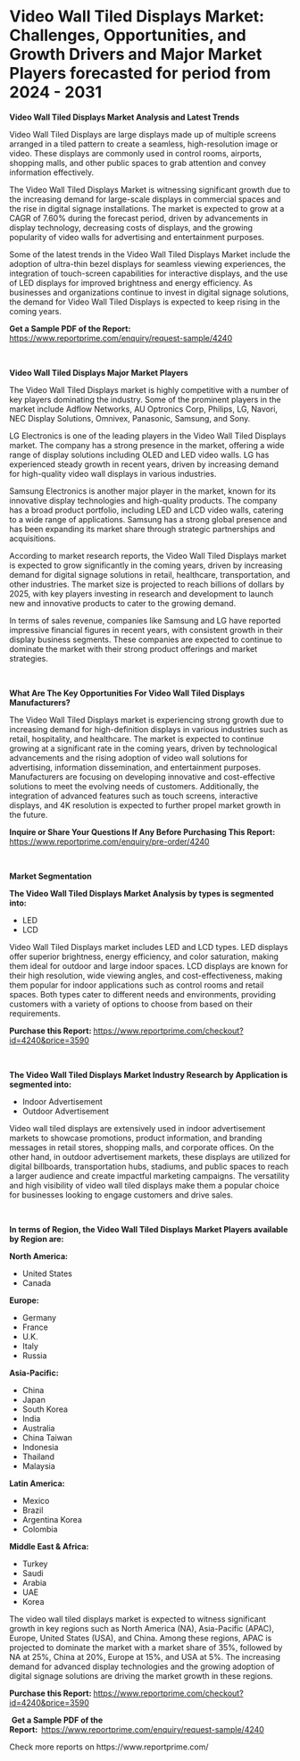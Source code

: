 <p><h1>Video Wall Tiled Displays Market: Challenges, Opportunities, and Growth Drivers and Major Market Players forecasted for period from 2024 - 2031</h1></p><p><strong>Video Wall Tiled Displays Market Analysis and Latest Trends</strong></p>
<p><p>Video Wall Tiled Displays are large displays made up of multiple screens arranged in a tiled pattern to create a seamless, high-resolution image or video. These displays are commonly used in control rooms, airports, shopping malls, and other public spaces to grab attention and convey information effectively.</p><p>The Video Wall Tiled Displays Market is witnessing significant growth due to the increasing demand for large-scale displays in commercial spaces and the rise in digital signage installations. The market is expected to grow at a CAGR of 7.60% during the forecast period, driven by advancements in display technology, decreasing costs of displays, and the growing popularity of video walls for advertising and entertainment purposes.</p><p>Some of the latest trends in the Video Wall Tiled Displays Market include the adoption of ultra-thin bezel displays for seamless viewing experiences, the integration of touch-screen capabilities for interactive displays, and the use of LED displays for improved brightness and energy efficiency. As businesses and organizations continue to invest in digital signage solutions, the demand for Video Wall Tiled Displays is expected to keep rising in the coming years.</p></p>
<p><strong>Get a Sample PDF of the Report:&nbsp;</strong> <a href="https://www.reportprime.com/enquiry/request-sample/4240">https://www.reportprime.com/enquiry/request-sample/4240</a></p>
<p>&nbsp;</p>
<p><strong>Video Wall Tiled Displays Major Market Players</strong></p>
<p><p>The Video Wall Tiled Displays market is highly competitive with a number of key players dominating the industry. Some of the prominent players in the market include Adflow Networks, AU Optronics Corp, Philips, LG, Navori, NEC Display Solutions, Omnivex, Panasonic, Samsung, and Sony.</p><p>LG Electronics is one of the leading players in the Video Wall Tiled Displays market. The company has a strong presence in the market, offering a wide range of display solutions including OLED and LED video walls. LG has experienced steady growth in recent years, driven by increasing demand for high-quality video wall displays in various industries.</p><p>Samsung Electronics is another major player in the market, known for its innovative display technologies and high-quality products. The company has a broad product portfolio, including LED and LCD video walls, catering to a wide range of applications. Samsung has a strong global presence and has been expanding its market share through strategic partnerships and acquisitions.</p><p>According to market research reports, the Video Wall Tiled Displays market is expected to grow significantly in the coming years, driven by increasing demand for digital signage solutions in retail, healthcare, transportation, and other industries. The market size is projected to reach billions of dollars by 2025, with key players investing in research and development to launch new and innovative products to cater to the growing demand.</p><p>In terms of sales revenue, companies like Samsung and LG have reported impressive financial figures in recent years, with consistent growth in their display business segments. These companies are expected to continue to dominate the market with their strong product offerings and market strategies.</p></p>
<p>&nbsp;</p>
<p><strong>What Are The Key Opportunities For Video Wall Tiled Displays Manufacturers?</strong></p>
<p><p>The Video Wall Tiled Displays market is experiencing strong growth due to increasing demand for high-definition displays in various industries such as retail, hospitality, and healthcare. The market is expected to continue growing at a significant rate in the coming years, driven by technological advancements and the rising adoption of video wall solutions for advertising, information dissemination, and entertainment purposes. Manufacturers are focusing on developing innovative and cost-effective solutions to meet the evolving needs of customers. Additionally, the integration of advanced features such as touch screens, interactive displays, and 4K resolution is expected to further propel market growth in the future.</p></p>
<p><strong>Inquire or Share Your Questions If Any Before Purchasing This Report:</strong> <a href="https://www.reportprime.com/enquiry/pre-order/4240">https://www.reportprime.com/enquiry/pre-order/4240</a></p>
<p>&nbsp;</p>
<p><strong>Market Segmentation</strong></p>
<p><strong>The Video Wall Tiled Displays Market Analysis by types is segmented into:</strong></p>
<p><ul><li>LED</li><li>LCD</li></ul></p>
<p><p>Video Wall Tiled Displays market includes LED and LCD types. LED displays offer superior brightness, energy efficiency, and color saturation, making them ideal for outdoor and large indoor spaces. LCD displays are known for their high resolution, wide viewing angles, and cost-effectiveness, making them popular for indoor applications such as control rooms and retail spaces. Both types cater to different needs and environments, providing customers with a variety of options to choose from based on their requirements.</p></p>
<p><strong>Purchase this Report:&nbsp;</strong><a href="https://www.reportprime.com/checkout?id=4240&price=3590">https://www.reportprime.com/checkout?id=4240&price=3590</a></p>
<p>&nbsp;</p>
<p><strong>The Video Wall Tiled Displays Market Industry Research by Application is segmented into:</strong></p>
<p><ul><li>Indoor Advertisement</li><li>Outdoor Advertisement</li></ul></p>
<p><p>Video wall tiled displays are extensively used in indoor advertisement markets to showcase promotions, product information, and branding messages in retail stores, shopping malls, and corporate offices. On the other hand, in outdoor advertisement markets, these displays are utilized for digital billboards, transportation hubs, stadiums, and public spaces to reach a larger audience and create impactful marketing campaigns. The versatility and high visibility of video wall tiled displays make them a popular choice for businesses looking to engage customers and drive sales.</p></p>
<p>&nbsp;</p>
<p><strong>In terms of Region, the Video Wall Tiled Displays Market Players available by Region are:</strong></p>
<p>
    <p> <strong> North America: </strong>
        <ul>
            <li>United States</li>
            <li>Canada</li>
        </ul>
        </p> 
    <p> <strong> Europe: </strong>
        <ul>
            <li>Germany</li>
            <li>France</li>
            <li>U.K.</li>
            <li>Italy</li>
            <li>Russia</li>
        </ul>
        </p> 
    <p> <strong> Asia-Pacific: </strong>
        <ul>
            <li>China</li>
            <li>Japan</li>
            <li>South Korea</li>
            <li>India</li>
            <li>Australia</li>
            <li>China Taiwan</li>
            <li>Indonesia</li>
            <li>Thailand</li>
            <li>Malaysia</li>
        </ul>
        </p> 
    <p> <strong> Latin America: </strong>
        <ul>
            <li>Mexico</li>
            <li>Brazil</li>
            <li>Argentina Korea</li>
            <li>Colombia</li>
        </ul>
        </p> 
    <p> <strong> Middle East & Africa: </strong>
        <ul>
            <li>Turkey</li>
            <li>Saudi</li>
            <li>Arabia</li>
            <li>UAE</li>
            <li>Korea</li>
        </ul>
    </p>
    </p>
<p><p>The video wall tiled displays market is expected to witness significant growth in key regions such as North America (NA), Asia-Pacific (APAC), Europe, United States (USA), and China. Among these regions, APAC is projected to dominate the market with a market share of 35%, followed by NA at 25%, China at 20%, Europe at 15%, and USA at 5%. The increasing demand for advanced display technologies and the growing adoption of digital signage solutions are driving the market growth in these regions.</p></p>
<p><strong>Purchase this Report: </strong><a href="https://www.reportprime.com/checkout?id=4240&price=3590">https://www.reportprime.com/checkout?id=4240&price=3590</a></p>
<p>&nbsp;<strong>Get a Sample PDF of the Report:&nbsp;&nbsp;</strong><a href="https://www.reportprime.com/enquiry/request-sample/4240">https://www.reportprime.com/enquiry/request-sample/4240</a></p>
<p><strong></strong></p>
<p>Check more reports on https://www.reportprime.com/</p>
